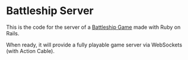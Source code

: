 # Battleship Server

This is the code for the server of a [Battleship Game](https://en.wikipedia.org/wiki/Battleship_(game)) made with Ruby on Rails.

When ready, it will provide a fully playable game server via WebSockets (with Action Cable).
